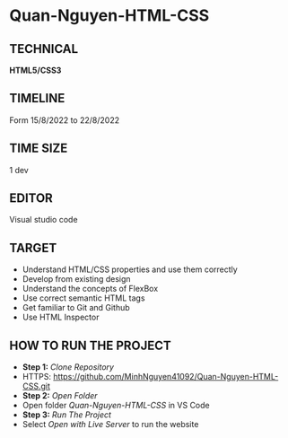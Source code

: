 # Quan-Nguyen-HTML-CSS

## TECHNICAL		
**HTML5/CSS3**
## TIMELINE
Form 15/8/2022 to 22/8/2022 
## TIME SIZE
1 dev
## EDITOR
Visual studio code
## TARGET
- Understand HTML/CSS properties and use them correctly
- Develop from existing design
- Understand the concepts of FlexBox
- Use correct semantic HTML tags
- Get familiar to Git and Github
- Use HTML Inspector 
## HOW TO RUN THE PROJECT
- **Step 1:** *Clone Repository*
- HTTPS: https://github.com/MinhNguyen41092/Quan-Nguyen-HTML-CSS.git 
- **Step 2:** *Open Folder*
- Open folder *Quan-Nguyen-HTML-CSS* in VS Code
- **Step 3:** *Run The Project*
- Select *Open with Live Server* to run the website
